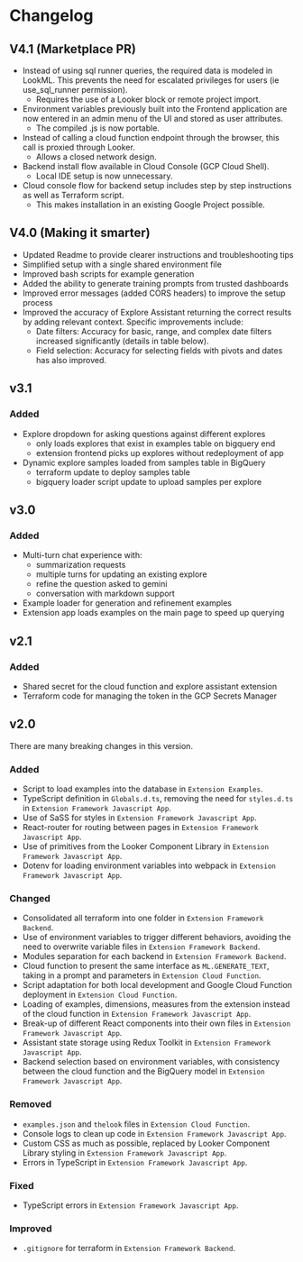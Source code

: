 # Changelog


## V4.1 (Marketplace PR)
- Instead of using sql runner queries, the required data is modeled in LookML. This prevents the need for escalated privileges for users (ie use_sql_runner permission). 
  - Requires the use of a Looker block or remote project import.
- Environment variables previously built into the Frontend application are now entered in an admin menu of the UI and stored as user attributes. 
  - The compiled .js is now portable.
- Instead of calling a cloud function endpoint through the browser, this call is proxied through Looker. 
  - Allows a closed network design.
- Backend install flow available in Cloud Console (GCP Cloud Shell). 
  - Local IDE setup is now unnecessary.
- Cloud console flow for backend setup includes step by step instructions as well as Terraform script. 
  - This makes installation in an existing Google Project possible.


## V4.0 (Making it smarter)
- Updated Readme to provide clearer instructions and troubleshooting tips
- Simplified setup with a single shared environment file
- Improved bash scripts for example generation
- Added the ability to generate training prompts from trusted dashboards
- Improved error messages (added CORS headers) to improve the setup process
- Improved the accuracy of Explore Assistant returning the correct results by adding relevant context. Specific improvements include:
  - Date filters: Accuracy for basic, range, and complex date filters increased significantly (details in table below).
  - Field selection: Accuracy for selecting fields with pivots and dates has also improved.

## v3.1

### Added
- Explore dropdown for asking questions against different explores
  - only loads explores that exist in examples table on bigquery end
  - extension frontend picks up explores without redeployment of app
- Dynamic explore samples loaded from samples table in BigQuery
  - terraform update to deploy samples table
  - bigquery loader script update to upload samples per explore
  
## v3.0

### Added
- Multi-turn chat experience with:
  - summarization requests
  - multiple turns for updating an existing explore
  - refine the question asked to gemini
  - conversation with markdown support
- Example loader for generation and refinement examples
- Extension app loads examples on the main page to speed up querying

## v2.1

### Added
- Shared secret for the cloud function and explore assistant extension
- Terraform code for managing the token in the GCP Secrets Manager

## v2.0

There are many breaking changes in this version.

### Added
- Script to load examples into the database in `Extension Examples`.
- TypeScript definition in `Globals.d.ts`, removing the need for `styles.d.ts` in `Extension Framework Javascript App`.
- Use of SaSS for styles in `Extension Framework Javascript App`.
- React-router for routing between pages in `Extension Framework Javascript App`.
- Use of primitives from the Looker Component Library in `Extension Framework Javascript App`.
- Dotenv for loading environment variables into webpack in `Extension Framework Javascript App`.

### Changed
- Consolidated all terraform into one folder in `Extension Framework Backend`.
- Use of environment variables to trigger different behaviors, avoiding the need to overwrite variable files in `Extension Framework Backend`.
- Modules separation for each backend in `Extension Framework Backend`.
- Cloud function to present the same interface as `ML.GENERATE_TEXT`, taking in a prompt and parameters in `Extension Cloud Function`.
- Script adaptation for both local development and Google Cloud Function deployment in `Extension Cloud Function`.
- Loading of examples, dimensions, measures from the extension instead of the cloud function in `Extension Framework Javascript App`.
- Break-up of different React components into their own files in `Extension Framework Javascript App`.
- Assistant state storage using Redux Toolkit in `Extension Framework Javascript App`.
- Backend selection based on environment variables, with consistency between the cloud function and the BigQuery model in `Extension Framework Javascript App`.

### Removed
- `examples.json` and `thelook` files in `Extension Cloud Function`.
- Console logs to clean up code in `Extension Framework Javascript App`.
- Custom CSS as much as possible, replaced by Looker Component Library styling in `Extension Framework Javascript App`.
- Errors in TypeScript in `Extension Framework Javascript App`.

### Fixed
- TypeScript errors in `Extension Framework Javascript App`.

### Improved
- `.gitignore` for terraform in `Extension Framework Backend`.
